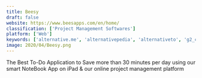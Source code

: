 ```yaml
---
title: Beesy
draft: false 
website: https://www.beesapps.com/en/home/
classification: ['Project Management Softwares']
platform: ['Web']
keywords: ['alternative.me', 'alternativepedia', 'alternativeto', 'g2_crowd', 'product_hunt', 'softpedia', 'software_informer', 'software_for_pm', 'top_similar_sites', 'alternative.to', 'privacytools.io']
image: 2020/04/Beesy.png
---
```

The Best To-Do Application to Save more than 30 minutes per day using our smart NoteBook App on iPad & our online project management platform